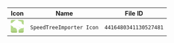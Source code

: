| Icon | Name | File ID |
| ---  | ---  | ---     |
| ![](SpeedTreeImporter%20Icon.png) | `SpeedTreeImporter Icon` | `4416480341130527481` |
